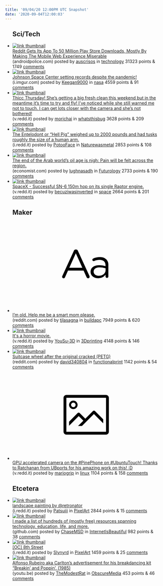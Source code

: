 ```yaml
---
title: '09/04/20 12:00PM UTC Snapshot'
date: '2020-09-04T12:00:03'
---
```

<ul>
<h2>Sci/Tech</h2>

<li><a href='https://www.androidpolice.com/2020/09/02/reddit-gets-its-app-to-50-million-play-store-downloads-mostly-by-making-the-mobile-web-experience-miserable/'><img src='https://b.thumbs.redditmedia.com/RL5wNtXRzrtSw4TchZKQXcJRRGU_NIXRowurBXNlW4Q.jpg' alt='link thumbnail'></a><div><div class='linkTitle'><a href='https://www.androidpolice.com/2020/09/02/reddit-gets-its-app-to-50-million-play-store-downloads-mostly-by-making-the-mobile-web-experience-miserable/'>Reddit Gets Its App To 50 Million Play Store Downloads, Mostly By Making The Mobile Web Experience Miserable</a></div>(androidpolice.com) posted by <a href='https://www.reddit.com/user/auscrisos'>auscrisos</a> in <a href='https://www.reddit.com/r/technology'>technology</a> 31323 points & 1749 <a href='https://www.reddit.com/r/technology/comments/ilxihw/reddit_gets_its_app_to_50_million_play_store/'>comments</a></div></li>

<li><a href='https://i.imgur.com/UM4mHkJ.jpg'><img src='https://a.thumbs.redditmedia.com/lpoS-xcTqTCsTHe28iYUGZWNCrDhCp-nIOV3v7dd458.jpg' alt='link thumbnail'></a><div><div class='linkTitle'><a href='https://i.imgur.com/UM4mHkJ.jpg'>Johnson Space Center setting records despite the pandemic!</a></div>(i.imgur.com) posted by <a href='https://www.reddit.com/user/Keegan9000'>Keegan9000</a> in <a href='https://www.reddit.com/r/nasa'>nasa</a> 4559 points & 91 <a href='https://www.reddit.com/r/nasa/comments/ily04j/johnson_space_center_setting_records_despite_the/'>comments</a></div></li>

<li><a href='https://v.redd.it/4fukobprexk51'><img src='https://a.thumbs.redditmedia.com/fPVKkjErF_QKKMzDgYFe55lbP33SFe61LhDLStQURH8.jpg' alt='link thumbnail'></a><div><div class='linkTitle'><a href='https://v.redd.it/4fukobprexk51'>Thicc Thursday! She’s getting a big fresh clean this weekend but in the meantime it’s time to try and fly! I’ve noticed while she still warned me not to touch. I can get lots closer with the camera and she’s not bothered!</a></div>(v.redd.it) posted by <a href='https://www.reddit.com/user/morichai'>morichai</a> in <a href='https://www.reddit.com/r/whatsthisbug'>whatsthisbug</a> 3628 points & 209 <a href='https://www.reddit.com/r/whatsthisbug/comments/ilshfw/thicc_thursday_shes_getting_a_big_fresh_clean/'>comments</a></div></li>

<li><a href='https://i.redd.it/47xfi3migzk51.jpg'><img src='https://b.thumbs.redditmedia.com/r6YHK1XdzSJV2ua3pHomCTieEJU6tX06W3CX2azcTws.jpg' alt='link thumbnail'></a><div><div class='linkTitle'><a href='https://i.redd.it/47xfi3migzk51.jpg'>The Entelodont or “Hell Pig” weighed up to 2000 pounds and had tusks roughly the size of a human arm.</a></div>(i.redd.it) posted by <a href='https://www.reddit.com/user/PotooFace'>PotooFace</a> in <a href='https://www.reddit.com/r/Naturewasmetal'>Naturewasmetal</a> 2853 points & 108 <a href='https://www.reddit.com/r/Naturewasmetal/comments/im04r7/the_entelodont_or_hell_pig_weighed_up_to_2000/'>comments</a></div></li>

<li><a href='https://www.economist.com/middle-east-and-africa/2020/07/18/the-end-of-the-arab-worlds-oil-age-is-nigh?fsrc=scn/tw/te/bl/ed/twilightofaneratheendofthearabworldsoilageisnighmiddleeastafrica'><img src='https://a.thumbs.redditmedia.com/aAGvYQ-IAlnnu-hOqyYZAQo6cc-ATh5GHqetgYHTEV8.jpg' alt='link thumbnail'></a><div><div class='linkTitle'><a href='https://www.economist.com/middle-east-and-africa/2020/07/18/the-end-of-the-arab-worlds-oil-age-is-nigh?fsrc=scn/tw/te/bl/ed/twilightofaneratheendofthearabworldsoilageisnighmiddleeastafrica'>The end of the Arab world’s oil age is nigh: Pain will be felt across the region.</a></div>(economist.com) posted by <a href='https://www.reddit.com/user/lughnasadh'>lughnasadh</a> in <a href='https://www.reddit.com/r/Futurology'>Futurology</a> 2733 points & 190 <a href='https://www.reddit.com/r/Futurology/comments/ilyc0w/the_end_of_the_arab_worlds_oil_age_is_nigh_pain/'>comments</a></div></li>

<li><a href='https://v.redd.it/lnitmf9w0zk51'><img src='https://b.thumbs.redditmedia.com/MFXw4piG8dTsZKHy3Bv1oH6tiJuescrrRBn_AVe8hDY.jpg' alt='link thumbnail'></a><div><div class='linkTitle'><a href='https://v.redd.it/lnitmf9w0zk51'>SpaceX - Successful SN-6 150m hop on its single Raptor engine.</a></div>(v.redd.it) posted by <a href='https://www.reddit.com/user/becuziwasinverted'>becuziwasinverted</a> in <a href='https://www.reddit.com/r/space'>space</a> 2664 points & 201 <a href='https://www.reddit.com/r/space/comments/ilyg2k/spacex_successful_sn6_150m_hop_on_its_single/'>comments</a></div></li>

<h2>Maker</h2>

<li><a href='https://www.reddit.com/r/buildapc/comments/im33zm/im_old_help_me_be_a_smart_mom_please/'><svg version='1.1' viewBox='-34 -12 104 64' preserveAspectRatio='xMidYMid slice' xmlns='http://www.w3.org/2000/svg' xmlns:xlink='http://www.w3.org/1999/xlink'>
    <title>text link thumbnail</title>
    <path d='M12.19,8.84a1.45,1.45,0,0,0-1.4-1h-.12a1.46,1.46,0,0,0-1.42,1L1.14,26.56a1.29,1.29,0,0,0-.14.59,1,1,0,0,0,1,1,1.12,1.12,0,0,0,1.08-.77l2.08-4.65h11l2.08,4.59a1.24,1.24,0,0,0,1.12.83,1.08,1.08,0,0,0,1.08-1.08,1.64,1.64,0,0,0-.14-.57ZM6.08,20.71l4.59-10.22,4.6,10.22Z'>
    </path>
    <path d='M32.24,14.78A6.35,6.35,0,0,0,27.6,13.2a11.36,11.36,0,0,0-4.7,1,1,1,0,0,0-.58.89,1,1,0,0,0,.94.92,1.23,1.23,0,0,0,.39-.08,8.87,8.87,0,0,1,3.72-.81c2.7,0,4.28,1.33,4.28,3.92v.5a15.29,15.29,0,0,0-4.42-.61c-3.64,0-6.14,1.61-6.14,4.64v.05c0,2.95,2.7,4.48,5.37,4.48a6.29,6.29,0,0,0,5.19-2.48V26.9a1,1,0,0,0,1,1,1,1,0,0,0,1-1.06V19A5.71,5.71,0,0,0,32.24,14.78Zm-.56,7.7c0,2.28-2.17,3.89-4.81,3.89-1.94,0-3.61-1.06-3.61-2.86v-.06c0-1.8,1.5-3,4.2-3a15.2,15.2,0,0,1,4.22.61Z'>
    </path>
    </svg></a><div><div class='linkTitle'><a href='https://www.reddit.com/r/buildapc/comments/im33zm/im_old_help_me_be_a_smart_mom_please/'>I’m old. Help me be a smart mom please.</a></div>(reddit.com) posted by <a href='https://www.reddit.com/user/tjlasagna'>tjlasagna</a> in <a href='https://www.reddit.com/r/buildapc'>buildapc</a> 7949 points & 620 <a href='https://www.reddit.com/r/buildapc/comments/im33zm/im_old_help_me_be_a_smart_mom_please/'>comments</a></div></li>

<li><a href='https://v.redd.it/ad8p6ixid1l51'><img src='https://b.thumbs.redditmedia.com/C8T1ue9SQSK_KTSyB7pAR7-JrD8NPzFeFFKcJRNquWM.jpg' alt='link thumbnail'></a><div><div class='linkTitle'><a href='https://v.redd.it/ad8p6ixid1l51'>It's a horror movie.</a></div>(v.redd.it) posted by <a href='https://www.reddit.com/user/YouSu-3D'>YouSu-3D</a> in <a href='https://www.reddit.com/r/3Dprinting'>3Dprinting</a> 4148 points & 146 <a href='https://www.reddit.com/r/3Dprinting/comments/im71b6/its_a_horror_movie/'>comments</a></div></li>

<li><a href='https://www.reddit.com/gallery/ilw9rm'><img src='https://b.thumbs.redditmedia.com/3ttRZcBFkb1Rr7bWljopjcStYQjX3MwFtGSPC2KDC4U.jpg' alt='link thumbnail'></a><div><div class='linkTitle'><a href='https://www.reddit.com/gallery/ilw9rm'>Suitcase wheel after the original cracked (PETG)</a></div>(reddit.com) posted by <a href='https://www.reddit.com/user/david340804'>david340804</a> in <a href='https://www.reddit.com/r/functionalprint'>functionalprint</a> 1142 points & 54 <a href='https://www.reddit.com/r/functionalprint/comments/ilw9rm/suitcase_wheel_after_the_original_cracked_petg/'>comments</a></div></li>

<li><a href='https://v.redd.it/61cmgxu91zk51'><svg version='1.1' viewBox='-34 -14 104 64' preserveAspectRatio='xMidYMid meet' xmlns='http://www.w3.org/2000/svg' xmlns:xlink='http://www.w3.org/1999/xlink'>
    <title>link thumbnail</title>
    <path d='M32,4H4A2,2,0,0,0,2,6V30a2,2,0,0,0,2,2H32a2,2,0,0,0,2-2V6A2,2,0,0,0,32,4ZM4,30V6H32V30Z'></path>
    <path d='M8.92,14a3,3,0,1,0-3-3A3,3,0,0,0,8.92,14Zm0-4.6A1.6,1.6,0,1,1,7.33,11,1.6,1.6,0,0,1,8.92,9.41Z'></path>
    <path d='M22.78,15.37l-5.4,5.4-4-4a1,1,0,0,0-1.41,0L5.92,22.9v2.83l6.79-6.79L16,22.18l-3.75,3.75H15l8.45-8.45L30,24V21.18l-5.81-5.81A1,1,0,0,0,22.78,15.37Z'></path>
    </svg></a><div><div class='linkTitle'><a href='https://v.redd.it/61cmgxu91zk51'>GPU accelerated camera on the #PinePhone on #UbuntuTouch! Thanks to Ratchanan from UBports for his amazing work on this! :D</a></div>(v.redd.it) posted by <a href='https://www.reddit.com/user/mariogrip'>mariogrip</a> in <a href='https://www.reddit.com/r/linux'>linux</a> 1104 points & 158 <a href='https://www.reddit.com/r/linux/comments/ilypuj/gpu_accelerated_camera_on_the_pinephone_on/'>comments</a></div></li>

<h2>Etcetera</h2>

<li><a href='https://i.redd.it/ukqpbg7a4zk51.png'><img src='https://b.thumbs.redditmedia.com/Y4W7wRpfxMkOowhHPeFXB7tYqiAWojrDDUuVlixQDeo.jpg' alt='link thumbnail'></a><div><div class='linkTitle'><a href='https://i.redd.it/ukqpbg7a4zk51.png'>landscape painting by @retronator</a></div>(i.redd.it) posted by <a href='https://www.reddit.com/user/Patsuiii'>Patsuiii</a> in <a href='https://www.reddit.com/r/PixelArt'>PixelArt</a> 2844 points & 15 <a href='https://www.reddit.com/r/PixelArt/comments/ilyt8r/landscape_painting_by_retronator/'>comments</a></div></li>

<li><a href='https://github.com/chasedooley/mostly-free-resources-for-almost-everyone'><img src='https://b.thumbs.redditmedia.com/FFYUtRiig1_wFCK2OkMS8AnsHuwWfbLb1sNRiXbbzos.jpg' alt='link thumbnail'></a><div><div class='linkTitle'><a href='https://github.com/chasedooley/mostly-free-resources-for-almost-everyone'>I made a list of hundreds of (mostly free) resources spanning technology, education, life, and more.</a></div>(github.com) posted by <a href='https://www.reddit.com/user/ChaseMSD'>ChaseMSD</a> in <a href='https://www.reddit.com/r/InternetIsBeautiful'>InternetIsBeautiful</a> 982 points & 38 <a href='https://www.reddit.com/r/InternetIsBeautiful/comments/ilype7/i_made_a_list_of_hundreds_of_mostly_free/'>comments</a></div></li>

<li><a href='https://i.redd.it/72ihbpfvgxk51.png'><img src='https://a.thumbs.redditmedia.com/3SYxhT9UvnUV-2ANCyXPKK9GE1sVw_r07pD_8jtuHl8.jpg' alt='link thumbnail'></a><div><div class='linkTitle'><a href='https://i.redd.it/72ihbpfvgxk51.png'>[OC] 8th Street</a></div>(i.redd.it) posted by <a href='https://www.reddit.com/user/Slynyrd'>Slynyrd</a> in <a href='https://www.reddit.com/r/PixelArt'>PixelArt</a> 1459 points & 25 <a href='https://www.reddit.com/r/PixelArt/comments/ilsoah/oc_8th_street/'>comments</a></div></li>

<li><a href='https://youtu.be/RqhjviixsSE'><img src='https://a.thumbs.redditmedia.com/8td1MPDR06qg_UiCcC1e6HMg2hfj36DwqwEWtnDY8G8.jpg' alt='link thumbnail'></a><div><div class='linkTitle'><a href='https://youtu.be/RqhjviixsSE'>Alfonso Rubeiro aka Carlton’s advertisement for his breakdancing kit “Breakin’ and Poppin’. (1985)</a></div>(youtu.be) posted by <a href='https://www.reddit.com/user/TheModestRat'>TheModestRat</a> in <a href='https://www.reddit.com/r/ObscureMedia'>ObscureMedia</a> 453 points & 46 <a href='https://www.reddit.com/r/ObscureMedia/comments/im2kqy/alfonso_rubeiro_aka_carltons_advertisement_for/'>comments</a></div></li>

</ul>
